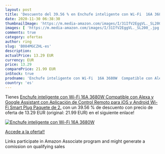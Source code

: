 ```yaml
---
layout: post
title: 'Descuento del 39.56 % en Enchufe inteligente con Wi-Fi  16A 3680W'
date: 2020-11-30 06:38:30
thumbnailImage: 'https://m.media-amazon.com/images/I/31IfV2EggVL._SL200_.jpg'
images: [ 'https://m.media-amazon.com/images/I/31IfV2EggVL._SL200_.jpg' ]
comments: true
category: ofertas
author: ring
slug: 'B084MGCZHL-es'
description:
actualPrice: 13.29 EUR
currency: EUR
price: 13.29
comparePrice: 21.99 EUR
inStock: true
prodname: 'Enchufe inteligente con Wi-Fi  16A 3680W  Compatible con Alexa y Google Assistant  con Aplicación de Control Remoto para iOS y Android  Wi-Fi Smart Plug  Paquete de 2.'
country: 'es'
---
```


Tienes [Enchufe inteligente con Wi-Fi  16A 3680W  Compatible con Alexa y Google Assistant  con Aplicación de Control Remoto para iOS y Android  Wi-Fi Smart Plug  Paquete de 2.](https://www.amazon.es/dp/B084MGCZHL/?tag=tolees-21) con un 39.56 % de descuento con precio de oferta de 13.29 EUR (original: 21.99 EUR) en el siguiente enlace!

[![Enchufe inteligente con Wi-Fi  16A 3680W](https://m.media-amazon.com/images/I/31IfV2EggVL._SL200_.jpg)](https://www.amazon.es/dp/B084MGCZHL/?tag=tolees-21)

[Accede a la oferta!!](https://www.amazon.es/dp/B084MGCZHL/?tag=tolees-21)

Links participate in Amazon Associate program and might generate a comission on qualifying sales


